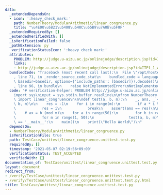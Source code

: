 ```yaml
---
data:
  _extendedDependsOn:
  - icon: ':heavy_check_mark:'
    path: NumberTheory/ModularArithmetic/linear_congruence.py
    title: "\u4E00\u6B21\u5408\u540C\u65B9\u7A0B\u5F0F"
  _extendedRequiredBy: []
  _extendedVerifiedWith: []
  _isVerificationFailed: false
  _pathExtension: py
  _verificationStatusIcon: ':heavy_check_mark:'
  attributes:
    PROBLEM: http://judge.u-aizu.ac.jp/onlinejudge/description.jsp?id=ITP1_1_A
    links:
    - http://judge.u-aizu.ac.jp/onlinejudge/description.jsp?id=ITP1_1_A
  bundledCode: "Traceback (most recent call last):\n  File \"/opt/hostedtoolcache/Python/3.9.7/x64/lib/python3.9/site-packages/onlinejudge_verify/documentation/build.py\"\
    , line 71, in _render_source_code_stat\n    bundled_code = language.bundle(stat.path,\
    \ basedir=basedir, options={'include_paths': [basedir]}).decode()\n  File \"/opt/hostedtoolcache/Python/3.9.7/x64/lib/python3.9/site-packages/onlinejudge_verify/languages/python.py\"\
    , line 96, in bundle\n    raise NotImplementedError\nNotImplementedError\n"
  code: "# verification-helper: PROBLEM http://judge.u-aizu.ac.jp/onlinejudge/description.jsp?id=ITP1_1_A\n\
    import sys\ninput = sys.stdin.buffer.readline\n\nfrom NumberTheory.ModularArithmetic.linear_congruence\
    \ import linear_congruence\n\n\ndef test(a, b, m):\n    _, ans, _ = linear_congruence(a,\
    \ b, m)\n\n    res = -1\n    for i in range(m):\n        if a * i % m == b % m:\n\
    \            res = i\n            break\n    assert(ans == res)\n\n\ndef main():\n\
    \    # ax = b (mod m)\n    for a in range(50):\n        for b in range(50):\n\
    \            for m in range(1, 50):\n                test(a, b, m)\n\n\nif __name__\
    \ == '__main__':\n    main()\n    print(\"Hello World\")\n"
  dependsOn:
  - NumberTheory/ModularArithmetic/linear_congruence.py
  isVerificationFile: true
  path: TestCase/unittest/linear_congruence.unittest.test.py
  requiredBy: []
  timestamp: '2021-05-07 02:19:56+09:00'
  verificationStatus: TEST_ACCEPTED
  verifiedWith: []
documentation_of: TestCase/unittest/linear_congruence.unittest.test.py
layout: document
redirect_from:
- /verify/TestCase/unittest/linear_congruence.unittest.test.py
- /verify/TestCase/unittest/linear_congruence.unittest.test.py.html
title: TestCase/unittest/linear_congruence.unittest.test.py
---
```

